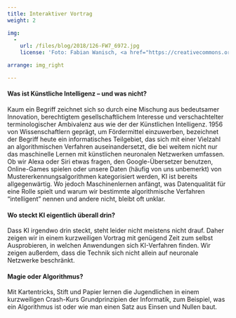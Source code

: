 ```yaml
---
title: Interaktiver Vortrag
weight: 2

img:
  -
    url: /files/blog/2018/126-FW7_6972.jpg
    license: 'Foto: Fabian Wanisch, <a href="https://creativecommons.org/licenses/by/4.0/">CC BY 4.0</a> Turing-Bus'

arrange: img_right

---
```


####  Was ist Künstliche Intelligenz – und was nicht?

Kaum ein Begriff zeichnet sich so durch eine Mischung aus bedeutsamer Innovation, berechtigtem gesellschaftlichem Interesse und verschachtelter terminologischer Ambivalenz aus wie der der Künstlichen Intelligenz. 1956 von Wissenschaftlern geprägt, um Fördermittel einzuwerben, bezeichnet der Begriff heute ein informatisches Teilgebiet, das sich mit einer Vielzahl an algorithmischen Verfahren auseinandersetzt, die bei weitem nicht nur das maschinelle Lernen mit künstlichen neuronalen Netzwerken umfassen. Ob wir Alexa oder Siri etwas fragen, den Google-Übersetzer benutzen, Online-Games spielen oder unsere Daten (häufig von uns unbemerkt) von Mustererkennungsalgorithmen kategorisiert werden, KI ist bereits allgegenwärtig. Wo jedoch Maschinenlernen anfängt, was Datenqualität für eine Rolle spielt und warum wir bestimmte algorithmische Verfahren “intelligent” nennen und andere nicht, bleibt oft unklar.


#### Wo steckt KI eigentlich überall drin?

Dass KI irgendwo drin steckt, steht leider nicht meistens nicht drauf. Daher zeigen wir in einem kurzweiligen Vortrag mit genügend Zeit zum selbst Ausprobieren, in welchen Anwendungen sich KI-Verfahren finden. Wir zeigen außerdem, dass die Technik sich nicht allein auf neuronale Netzwerke beschränkt.

####  Magie oder Algorithmus?

Mit Kartentricks, Stift und Papier lernen die Jugendlichen in einem kurzweiligen Crash-Kurs Grundprinzipien der Informatik, zum Beispiel, was ein Algorithmus ist oder wie man einen Satz aus Einsen und Nullen baut.
